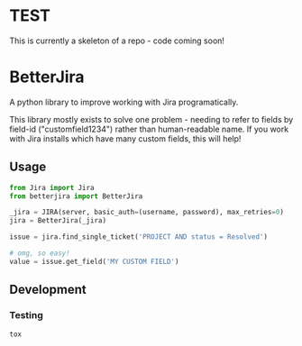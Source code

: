 # TEST

This is currently a skeleton of a repo - code coming soon!

# BetterJira

A python library to improve working with Jira programatically.

This library mostly exists to solve one problem - needing to refer to fields by field-id ("customfield1234") rather than human-readable name.
If you work with Jira installs which have many custom fields, this will help!

## Usage
```python
from Jira import Jira
from betterjira import BetterJira

_jira = JIRA(server, basic_auth=(username, password), max_retries=0)
jira = BetterJira(_jira)

issue = jira.find_single_ticket('PROJECT AND status = Resolved')

# omg, so easy!
value = issue.get_field('MY CUSTOM FIELD')
```

## Development

### Testing
```tox```
